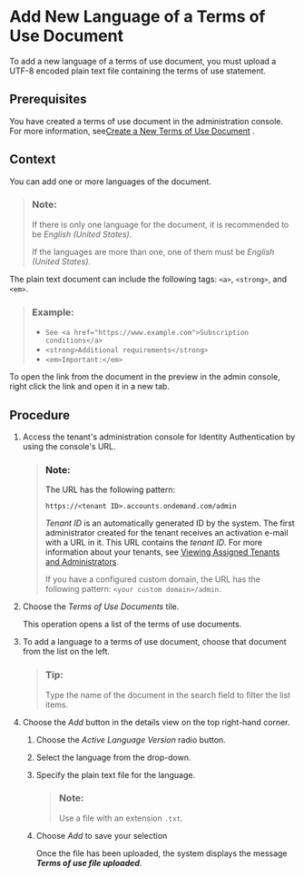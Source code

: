 <!-- loio923bcf96f6334477a1101b710d9dd899 -->

# Add New Language of a Terms of Use Document

To add a new language of a terms of use document, you must upload a UTF-8 encoded plain text file containing the terms of use statement.



<a name="loio923bcf96f6334477a1101b710d9dd899__prereq_nzn_dpl_rpb"/>

## Prerequisites

You have created a terms of use document in the administration console. For more information, see[Create a New Terms of Use Document](create-a-new-terms-of-use-document-dabde05.md) .



<a name="loio923bcf96f6334477a1101b710d9dd899__context_hc5_zbl_vpb"/>

## Context

You can add one or more languages of the document.

> ### Note:  
> If there is only one language for the document, it is recommended to be *English \(United States\)*.
> 
> If the languages are more than one, one of them must be *English \(United States\)*.

The plain text document can include the following tags: `<a>`, `<strong>`, and `<em>`.

> ### Example:  
> -   `See <a href="https://www.example.com">Subscription conditions</a>`
> -   `<strong>Additional requirements</strong>`
> -   `<em>Important:</em>`

To open the link from the document in the preview in the admin console, right click the link and open it in a new tab.



<a name="loio923bcf96f6334477a1101b710d9dd899__steps_rmd_q15_r4"/>

## Procedure

1.  Access the tenant's administration console for Identity Authentication by using the console's URL.

    > ### Note:  
    > The URL has the following pattern:
    > 
    > `https://<tenant ID>.accounts.ondemand.com/admin`
    > 
    > *Tenant ID* is an automatically generated ID by the system. The first administrator created for the tenant receives an activation e-mail with a URL in it. This URL contains the *tenant ID*. For more information about your tenants, see [Viewing Assigned Tenants and Administrators](../viewing-assigned-tenants-and-administrators-f56e6f2.md).
    > 
    > If you have a configured custom domain, the URL has the following pattern: `<your custom domain>/admin`.

2.  Choose the *Terms of Use Documents* tile.

    This operation opens a list of the terms of use documents.

3.  To add a language to a terms of use document, choose that document from the list on the left.

    > ### Tip:  
    > Type the name of the document in the search field to filter the list items.

4.  Choose the *Add* button in the details view on the top right-hand corner.

    1.  Choose the *Active Language Version* radio button.

    2.  Select the language from the drop-down.

    3.  Specify the plain text file for the language.

        > ### Note:  
        > Use a file with an extension `.txt`.

    4.  Choose *Add* to save your selection

        Once the file has been uploaded, the system displays the message ***Terms of use file uploaded***.



